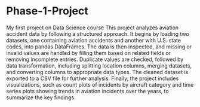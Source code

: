 # Phase-1-Project
My first project on Data Science course
This project analyzes aviation accident data by following a structured approach. It begins by
loading two datasets, one containing aviation accidents and another with U.S. state codes, into
pandas DataFrames. The data is then inspected, and missing or invalid values are handled by
filling them based on related fields or removing incomplete entries. Duplicate values are
checked, followed by data transformation, including splitting location columns, merging
datasets, and converting columns to appropriate data types. The cleaned dataset is exported to
a CSV file for further analysis. Finally, the project includes visualizations, such as count plots of
incidents by aircraft category and time series plots showing trends in aviation incidents over the
years, to summarize the key findings.
